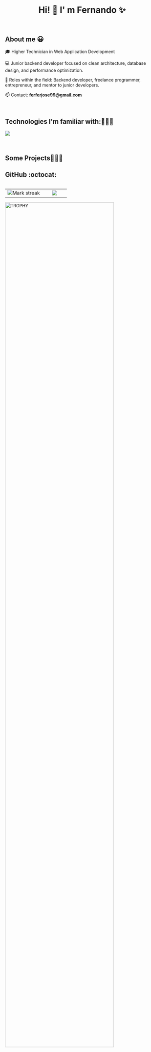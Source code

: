 <h1 align="center">Hi! 👋  I' m Fernando ✨ </h1> 
</br>
<h2>About me 😃</h2>
<!--Intro start-->

<p align="left">
🎓 Higher Technician in Web Application Development

💻 Junior backend developer focused on clean architecture, database design, and performance optimization.

📝 Roles within the field: Backend developer, freelance programmer, entrepreneur, and mentor to junior developers.

📫 Contact: **ferferjose99@gmail.com**
<!--Intro end-->
  </p>
<br>

<h2 >Technologies I'm familiar with:👨🏻‍💻</h2>
<!--tech stack icons-->
<p align="left">
  <a href="https://skillicons.dev">
    <img src="https://skillicons.dev/icons?i=html,css,bootstrap,js,ts,c,java,php,laravel,mysql,figma,git,github,postman,eclipse,vscode&perline=12" />
  </a>
</p>
<br>
<!-------------------------->
<div id="proyectos">
<h2 >Some Projects👨🏻‍💻</h2>


<h2>GitHub :octocat:</h2>
<!--- stats & Trophy (start) -->
<p align="center">
  <!--- stats (start) -->
<table align="left">
<tr border="none">
<td width="60%" align="center">

<!--  <img  align="center"  src="https://github-readme-stats.vercel.app/api?username=unsimpledev&theme=dark&show_icons=true&count_private=true" />
  <br></br> -->
  <img  title="🔥 Get streak stats for your profile at git.io/streak-stats" alt="Mark streak" src="https://github-readme-streak-stats.herokuapp.com/?user=ferferjose&theme=dark&hide_border=false" /> 
</td>

<td width="40%" align="center">

  <img  align="center"  src="https://github-readme-stats.anuraghazra1.vercel.app/api/top-langs/?username=ferferjose&theme=dark&hide_border=false&no-bg=true&no-frame=true&langs_count=10"/>

  </td>
</tr>
</table>
<!--- stats (end) -->

<!--- trophy (start) -->
<div align=left>
  <a href="https://github.com/ryo-ma/github-profile-trophy" title="Go to Source">
      <img align="center" width=84% src="https://github-profile-trophy.vercel.app/?username=ferferjose&theme=radical&row=1&column=7&margin-h=15&margin-w=5&no-bg=true" alt="TROPHY" />
    </a>
</div>
<!--- trophy (start) -->


</p>        
<!--- stats (end) -->
